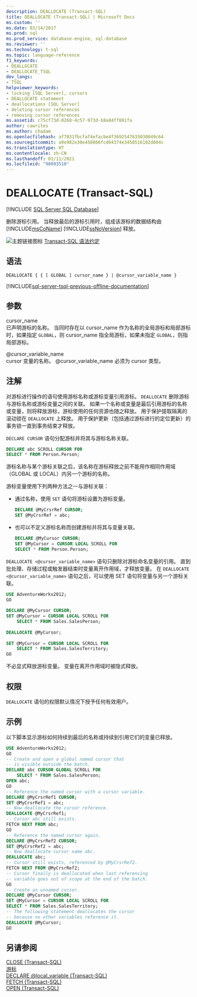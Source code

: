 ```yaml
---
description: DEALLOCATE (Transact-SQL)
title: DEALLOCATE (Transact-SQL) | Microsoft Docs
ms.custom: ''
ms.date: 03/14/2017
ms.prod: sql
ms.prod_service: database-engine, sql-database
ms.reviewer: ''
ms.technology: t-sql
ms.topic: language-reference
f1_keywords:
- DEALLOCATE
- DEALLOCATE_TSQL
dev_langs:
- TSQL
helpviewer_keywords:
- locking [SQL Server], cursors
- DEALLOCATE statement
- deallocations [SQL Server]
- deleting cursor references
- removing cursor references
ms.assetid: c75cf73d-0268-4c57-973d-b8a84ff801fa
author: cawrites
ms.author: chadam
ms.openlocfilehash: af7031fbcfaf4efacbe4f3692547635030049c64
ms.sourcegitcommit: a9e982e30e458866fcd64374e3458516182d604c
ms.translationtype: HT
ms.contentlocale: zh-CN
ms.lasthandoff: 01/11/2021
ms.locfileid: "98093510"
---
```

# <a name="deallocate-transact-sql"></a>DEALLOCATE (Transact-SQL)
[!INCLUDE [SQL Server SQL Database](../../includes/applies-to-version/sql-asdb.md)]

  删除游标引用。 当释放最后的游标引用时，组成该游标的数据结构由 [!INCLUDE[msCoName](../../includes/msconame-md.md)] [!INCLUDE[ssNoVersion](../../includes/ssnoversion-md.md)] 释放。  
  
 ![主题链接图标](../../database-engine/configure-windows/media/topic-link.gif "“主题链接”图标") [Transact-SQL 语法约定](../../t-sql/language-elements/transact-sql-syntax-conventions-transact-sql.md)  
  
## <a name="syntax"></a>语法  
  
```syntaxsql
DEALLOCATE { { [ GLOBAL ] cursor_name } | @cursor_variable_name }  
```  
  
[!INCLUDE[sql-server-tsql-previous-offline-documentation](../../includes/sql-server-tsql-previous-offline-documentation.md)]

## <a name="arguments"></a>参数
 cursor_name  
 已声明游标的名称。 当同时存在以 cursor_name 作为名称的全局游标和局部游标时，如果指定 `GLOBAL`，则 cursor_name 指全局游标，如果未指定 `GLOBAL`，则指局部游标。  
  
 @cursor_variable_name  
 cursor 变量的名称。 @cursor_variable_name 必须为 cursor 类型。  
  
## <a name="remarks"></a>注解  
对游标进行操作的语句使用游标名称或游标变量引用游标。 `DEALLOCATE` 删除游标与游标名称或游标变量之间的关联。 如果一个名称或变量是最后引用游标的名称或变量，则将释放游标，游标使用的任何资源也随之释放。 用于保护提取隔离的滚动锁在 `DEALLOCATE` 上释放。 用于保护更新（包括通过游标进行的定位更新）的事务锁一直到事务结束才释放。  
  
`DECLARE CURSOR` 语句分配游标并将其与游标名称关联。  
  
```sql  
DECLARE abc SCROLL CURSOR FOR  
SELECT * FROM Person.Person;  
```  
  
游标名称与某个游标关联之后，该名称在游标释放之前不能用作相同作用域（GLOBAL 或 LOCAL）内另一个游标的名称。  
  
 游标变量使用下列两种方法之一与游标关联：  
  
-   通过名称，使用 `SET` 语句将游标设置为游标变量。  
  
    ```sql  
    DECLARE @MyCrsrRef CURSOR;  
    SET @MyCrsrRef = abc;  
    ```  
  
-   也可以不定义游标名称而创建游标并将其与变量关联。  
  
    ```sql  
    DECLARE @MyCursor CURSOR;  
    SET @MyCursor = CURSOR LOCAL SCROLL FOR  
    SELECT * FROM Person.Person;  
    ```  
  
 `DEALLOCATE <@cursor_variable_name>` 语句只删除对游标命名变量的引用。 直到批处理、存储过程或触发器结束时变量离开作用域，才释放变量。 在 `DEALLOCATE <@cursor_variable_name>` 语句之后，可以使用 SET 语句将变量与另一个游标关联。  
  
```sql  
USE AdventureWorks2012;  
GO  
  
DECLARE @MyCursor CURSOR;  
SET @MyCursor = CURSOR LOCAL SCROLL FOR  
    SELECT * FROM Sales.SalesPerson;  
  
DEALLOCATE @MyCursor;  
  
SET @MyCursor = CURSOR LOCAL SCROLL FOR  
    SELECT * FROM Sales.SalesTerritory;  
GO  
```  
  
不必显式释放游标变量。 变量在离开作用域时被隐式释放。  
  
## <a name="permissions"></a>权限  
 `DEALLOCATE` 语句的权限默认情况下授予任何有效用户。  
  
## <a name="examples"></a>示例  
 以下脚本显示游标如何持续到最后的名称或持续到引用它们的变量已释放。  
  
```sql  
USE AdventureWorks2012;  
GO  
-- Create and open a global named cursor that  
-- is visible outside the batch.  
DECLARE abc CURSOR GLOBAL SCROLL FOR  
    SELECT * FROM Sales.SalesPerson;  
OPEN abc;  
GO  
-- Reference the named cursor with a cursor variable.  
DECLARE @MyCrsrRef1 CURSOR;  
SET @MyCrsrRef1 = abc;  
-- Now deallocate the cursor reference.  
DEALLOCATE @MyCrsrRef1;  
-- Cursor abc still exists.  
FETCH NEXT FROM abc;  
GO  
-- Reference the named cursor again.  
DECLARE @MyCrsrRef2 CURSOR;  
SET @MyCrsrRef2 = abc;  
-- Now deallocate cursor name abc.  
DEALLOCATE abc;  
-- Cursor still exists, referenced by @MyCrsrRef2.  
FETCH NEXT FROM @MyCrsrRef2;  
-- Cursor finally is deallocated when last referencing  
-- variable goes out of scope at the end of the batch.  
GO  
-- Create an unnamed cursor.  
DECLARE @MyCursor CURSOR;  
SET @MyCursor = CURSOR LOCAL SCROLL FOR  
SELECT * FROM Sales.SalesTerritory;  
-- The following statement deallocates the cursor  
-- because no other variables reference it.  
DEALLOCATE @MyCursor;  
GO  
```  
  
## <a name="see-also"></a>另请参阅  
 [CLOSE (Transact-SQL)](../../t-sql/language-elements/close-transact-sql.md)   
 [游标](../../relational-databases/cursors.md)   
 [DECLARE @local_variable (Transact-SQL)](../../t-sql/language-elements/declare-local-variable-transact-sql.md)   
 [FETCH (Transact-SQL)](../../t-sql/language-elements/fetch-transact-sql.md)   
 [OPEN (Transact-SQL)](../../t-sql/language-elements/open-transact-sql.md)  
  
  
